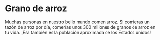 # Grano de arroz

Muchas personas en nuestro bello mundo comen arroz. Si comieras un tazón de
arroz por día, comerías unos 300 millones de granos de arroz en tu vida. ¡Esa
también es la población aproximada de los Estados unidos!
